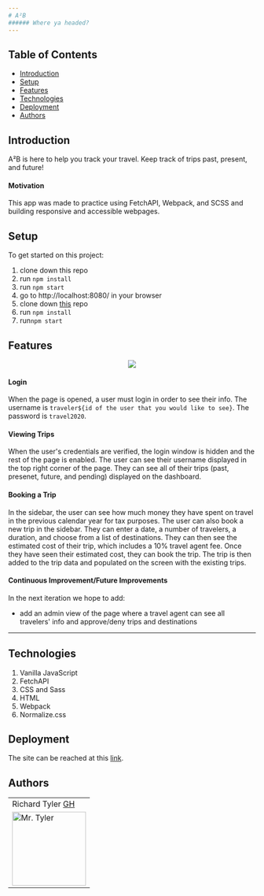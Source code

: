 ```yaml
---
# A²B
###### Where ya headed? 
---
```


## Table of Contents
* [Introduction](#introduction)
* [Setup](#setup)
* [Features](#features)
* [Technologies](#technologies)
* [Deployment](#deployment)
* [Authors](#authors)

## Introduction

A²B is here to help you track your travel. Keep track of trips past, present, and future!


#### Motivation

This app was made to practice using FetchAPI, Webpack, and SCSS and building responsive and accessible webpages.

## Setup

To get started on this project: 

1. clone down this repo 
2. run `npm install`
3. run `npm start`
4. go to http://localhost:8080/ in your browser
5. clone down [this](https://github.com/turingschool-examples/travel-tracker-api) repo
6. run `npm install` 
7. run`npm start`


## Features

<p align = "center">
 <img src="https://media.giphy.com/media/gAU2DWv2lSoiZcePeX/giphy.gif">
</p>

#### Login
When the page is opened, a user must login in order to see their info. The username is `traveler${id of the user that you would like to see}`. The password is `travel2020`.

#### Viewing Trips
When the user's credentials are verified, the login window is hidden and the rest of the page is enabled. The user can see their username displayed in the top right corner of the page. They can see all of their trips (past, presenet, future, and pending) displayed on the dashboard. 

#### Booking a Trip
In the sidebar, the user can see how much money they have spent on travel in the previous calendar year for tax purposes. The user can also book a new trip in the sidebar. They can enter a date, a number of travelers, a duration, and choose from a list of destinations. They can then see the estimated cost of their trip, which includes a 10% travel agent fee. Once they have seen their estimated cost, they can book the trip. The trip is then added to the trip data and populated on the screen with the existing trips. 


#### 

#### Continuous Improvement/Future Improvements
 In the next iteration we hope to add:
  * add an admin view of the page where a travel agent can see all travelers' info and approve/deny trips and destinations
---

## Technologies

1. Vanilla JavaScript
2. FetchAPI
3. CSS and Sass
4. HTML
5. Webpack
6. Normalize.css
 

## Deployment

The site can be reached at this [link]().

## Authors
<table>
    <tr>
        <td> Richard Tyler <a href="https://github.com/richardltyler">GH</td>
    </tr>
 <td><img src="https://avatars3.githubusercontent.com/u/70095063?s=460&u=39c274f1a2fbb88cc013de61aa8307596a988255&v=4" alt="Mr. Tyler"
 width="150" height="auto" /></td>
</table>



